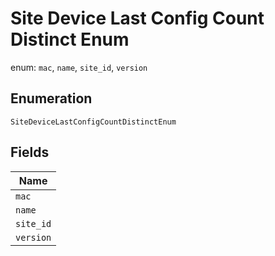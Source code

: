
# Site Device Last Config Count Distinct Enum

enum: `mac`, `name`, `site_id`, `version`

## Enumeration

`SiteDeviceLastConfigCountDistinctEnum`

## Fields

| Name |
|  --- |
| `mac` |
| `name` |
| `site_id` |
| `version` |

